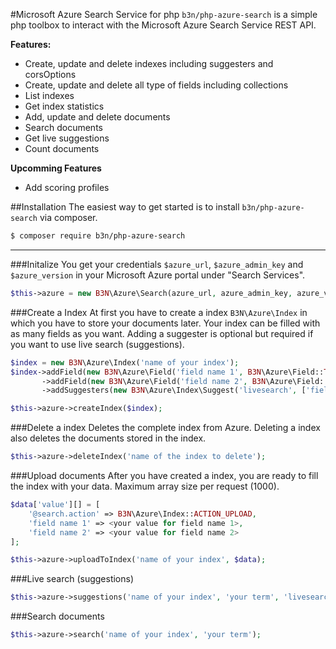 #Microsoft Azure Search Service for php
`b3n/php-azure-search` is a simple php toolbox to interact with the Microsoft Azure Search Service REST API.

**Features:**
- Create, update and delete indexes including suggesters and corsOptions
- Create, update and delete all type of fields including collections
- List indexes
- Get index statistics
- Add, update and delete documents
- Search documents
- Get live suggestions
- Count documents

 **Upcomming Features**
 * Add scoring profiles

##Installation
The easiest way to get started is to install `b3n/php-azure-search` via composer.
```bash
$ composer require b3n/php-azure-search
```
---

###Initalize
You get your credentials `$azure_url`, `$azure_admin_key` and `$azure_version` in your Microsoft Azure portal under "Search Services".
```php
$this->azure = new B3N\Azure\Search(azure_url, azure_admin_key, azure_version);
```

###Create a Index
At first you have to create a index `B3N\Azure\Index` in which you have to store your documents later. Your index can be filled with as many fields as you want. Adding a suggester is optional but required if you want to use live search (suggestions).

```php
$index = new B3N\Azure\Index('name of your index');
$index->addField(new B3N\Azure\Field('field name 1', B3N\Azure\Field::TYPE_STRING, true))
       ->addField(new B3N\Azure\Field('field name 2', B3N\Azure\Field::TYPE_STRING))
       ->addSuggesters(new B3N\Azure\Index\Suggest('livesearch', ['field name(s)']));

$this->azure->createIndex($index);
```

###Delete a index
Deletes the complete index from Azure. Deleting a index also deletes the documents stored in the index.
```php
$this->azure->deleteIndex('name of the index to delete');
```

###Upload documents
After you have created a index, you are ready to fill the index with your data. Maximum array size per request (1000).
```php
$data['value'][] = [
    '@search.action' => B3N\Azure\Index::ACTION_UPLOAD,
    'field name 1' => <your value for field name 1>,
    'field name 2' => <your value for field name 2>
];

$this->azure->uploadToIndex('name of your index', $data);
```

###Live search (suggestions)
```php
$this->azure->suggestions('name of your index', 'your term', 'livesearch')
```

###Search documents
```php
$this->azure->search('name of your index', 'your term');
```